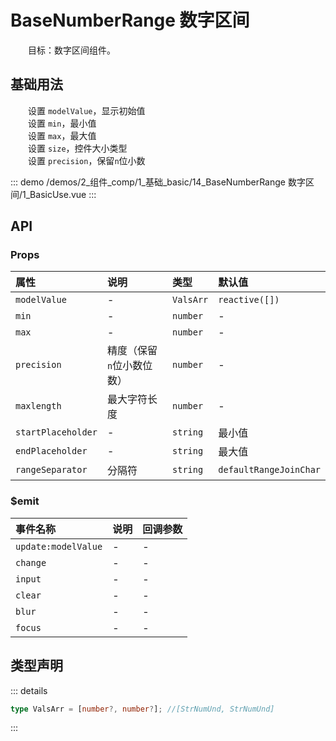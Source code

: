 # BaseNumberRange 数字区间

&emsp;&emsp;目标：数字区间组件。
## 基础用法

&emsp;&emsp;设置 `modelValue`，显示初始值  
&emsp;&emsp;设置 `min`，最小值  
&emsp;&emsp;设置 `max`，最大值  
&emsp;&emsp;设置 `size`，控件大小类型  
&emsp;&emsp;设置 `precision`，保留`n`位小数

::: demo 
/demos/2_组件_comp/1_基础_basic/14_BaseNumberRange 数字区间/1_BasicUse.vue
:::


## API 

### Props

|属性|说明|类型|默认值|
|:---|:---|:---|:---|
|`modelValue`|-|`ValsArr`|`reactive([])`|
|`min`|-|`number`|-|
|`max`|-|`number`|-|
|`precision`|精度（保留`n`位小数位数）|`number`|-|
|`maxlength`|最大字符长度|`number`|-|
|`startPlaceholder`|-|`string`|最小值|
|`endPlaceholder`|-|`string`|最大值|
|`rangeSeparator`|分隔符|`string`|`defaultRangeJoinChar`|

### $emit

|事件名称|说明|回调参数|
|:---|:---|:---|
|`update:modelValue`|-|-|
|`change`|-|-|
|`input`|-|-|
|`clear`|-|-|
|`blur`|-|-|
|`focus`|-|-|


## 类型声明

::: details


``` ts
type ValsArr = [number?, number?]; //[StrNumUnd, StrNumUnd]
```

:::  
